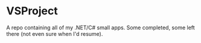 # VSProject
A repo containing all of my .NET/C# small apps. Some completed, some left there (not even sure when I'd resume).

